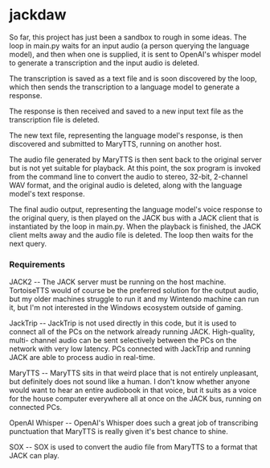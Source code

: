 # jackdaw
So far, this project has just been a sandbox to rough in some ideas. The loop in
main.py waits for an input audio (a person querying the language model), and 
then when one is supplied, it is sent to OpenAI's whisper model to generate a 
transcription and the input audio is deleted. 

The transcription is saved as a text file and is soon discovered by the loop, 
which then sends the transcription to a language model to generate a response. 

The response is then received and saved to a new input text file as the 
transcription file is deleted. 

The new text file, representing the language model's response, is then 
discovered and submitted to MaryTTS, running on another host. 

The audio file generated by MaryTTS is then sent back to the original server but 
is not yet suitable for playback. At this point, the sox program is invoked from 
the command line to convert the audio to stereo, 32-bit, 2-channel WAV format, 
and the original audio is deleted, along with the language model's text 
response. 

The final audio output, representing the language model's voice response to the 
original query, is then played on the JACK bus with a JACK client that is 
instantiated by the loop in main.py. When the playback is finished, the JACK 
client melts away and the audio file is deleted. The loop then waits for the 
next query.

### Requirements
JACK2 -- The JACK server must be running on the host machine. TortoiseTTS would 
of course be the preferred solution for the output audio, but my older machines 
struggle to run it and my Wintendo machine can run it, but I'm not interested in 
the Windows ecosystem outside of gaming. 

JackTrip -- JackTrip is not used directly in this code, but it is used to 
connect all of the PCs on the network already running JACK. High-quality, multi-
channel audio can be sent selectively between the PCs on the network with very 
low latency. PCs connected with JackTrip and running JACK are able to process 
audio in real-time.

MaryTTS -- MaryTTS sits in that weird place that is not entirely unpleasant, but 
definitely does not sound like a human. I don't know whether anyone would want 
to hear an entire audiobook in that voice, but it suits as a voice for the house 
computer everywhere all at once on the JACK bus, running on connected PCs.

OpenAI Whisper -- OpenAI's Whisper does such a great job of transcribing 
punctuation that MaryTTS is really given it's best chance to shine. 

SOX -- SOX is used to convert the audio file from MaryTTS to a format that JACK
can play.